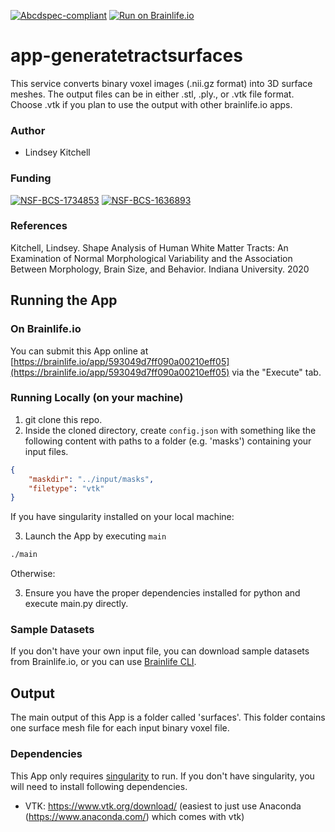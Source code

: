 [![Abcdspec-compliant](https://img.shields.io/badge/ABCD_Spec-v1.1-green.svg)](https://github.com/brain-life/abcd-spec)
[![Run on Brainlife.io](https://img.shields.io/badge/Brainlife-bl.app.108-blue.svg)](https://doi.org/10.25663/bl.app.108)

# app-generatetractsurfaces

This service converts binary voxel images (.nii.gz format) into 3D surface meshes. The output files can be in either .stl, .ply., or .vtk file format. Choose .vtk if you plan to use the output with other brainlife.io apps.  

### Author
- Lindsey Kitchell 

### Funding 
[![NSF-BCS-1734853](https://img.shields.io/badge/NSF_BCS-1734853-blue.svg)](https://nsf.gov/awardsearch/showAward?AWD_ID=1734853)
[![NSF-BCS-1636893](https://img.shields.io/badge/NSF_BCS-1636893-blue.svg)](https://nsf.gov/awardsearch/showAward?AWD_ID=1636893)

### References 
Kitchell, Lindsey. Shape Analysis of Human White Matter Tracts: An Examination of Normal Morphological Variability and the Association Between Morphology, Brain Size, and Behavior. Indiana University. 2020

## Running the App 

### On Brainlife.io

You can submit this App online at [https://brainlife.io/app/593049d7ff090a00210eff05](https://brainlife.io/app/593049d7ff090a00210eff05) via the "Execute" tab.

### Running Locally (on your machine)

1. git clone this repo.
2. Inside the cloned directory, create `config.json` with something like the following content with paths to a folder (e.g. 'masks') containing your input files.

```json
{
    "maskdir": "../input/masks",
    "filetype": "vtk"
}
```
If you have singularity installed on your local machine:

3. Launch the App by executing `main`

```bash
./main
```

Otherwise:

3. Ensure you have the proper dependencies installed for python and execute main.py directly. 

### Sample Datasets

If you don't have your own input file, you can download sample datasets from Brainlife.io, or you can use [Brainlife CLI](https://github.com/brain-life/cli).

## Output

The main output of this App is a folder called 'surfaces'. This folder contains one surface mesh file for each input binary voxel file. 


### Dependencies

This App only requires [singularity](https://www.sylabs.io/singularity/) to run. If you don't have singularity, you will need to install following dependencies.  

  - VTK: https://www.vtk.org/download/
  (easiest to just use Anaconda (https://www.anaconda.com/) which comes with vtk)
